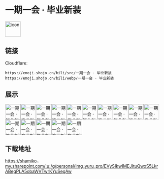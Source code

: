 # 一期一会 · 毕业新装
<img src="https://emoji.shojo.cn/bili/src/一期一会 · 毕业新装/icon.png" width="50" height="50" alt="icon">

## 链接
Cloudflare:
```
https://emoji.shojo.cn/bili/src/一期一会 · 毕业新装
https://emoji.shojo.cn/bili/webp/一期一会 · 毕业新装
```
## 展示
<img src="https://emoji.shojo.cn/bili/src/一期一会 · 毕业新装/一期一会 · 毕业新装-记笔记.png" width="50" height="50" alt="一期一会 · 毕业新装-记笔记"><img src="https://emoji.shojo.cn/bili/src/一期一会 · 毕业新装/一期一会 · 毕业新装-吓.png" width="50" height="50" alt="一期一会 · 毕业新装-吓"><img src="https://emoji.shojo.cn/bili/src/一期一会 · 毕业新装/一期一会 · 毕业新装-哭哭.png" width="50" height="50" alt="一期一会 · 毕业新装-哭哭"><img src="https://emoji.shojo.cn/bili/src/一期一会 · 毕业新装/一期一会 · 毕业新装-顶.png" width="50" height="50" alt="一期一会 · 毕业新装-顶"><img src="https://emoji.shojo.cn/bili/src/一期一会 · 毕业新装/一期一会 · 毕业新装-呼噜.png" width="50" height="50" alt="一期一会 · 毕业新装-呼噜"><img src="https://emoji.shojo.cn/bili/src/一期一会 · 毕业新装/一期一会 · 毕业新装-叹气.png" width="50" height="50" alt="一期一会 · 毕业新装-叹气"><img src="https://emoji.shojo.cn/bili/src/一期一会 · 毕业新装/一期一会 · 毕业新装-喷了.png" width="50" height="50" alt="一期一会 · 毕业新装-喷了"><img src="https://emoji.shojo.cn/bili/src/一期一会 · 毕业新装/一期一会 · 毕业新装-害羞.png" width="50" height="50" alt="一期一会 · 毕业新装-害羞"><img src="https://emoji.shojo.cn/bili/src/一期一会 · 毕业新装/一期一会 · 毕业新装-坏笑.png" width="50" height="50" alt="一期一会 · 毕业新装-坏笑"><img src="https://emoji.shojo.cn/bili/src/一期一会 · 毕业新装/一期一会 · 毕业新装-欸.png" width="50" height="50" alt="一期一会 · 毕业新装-欸"><img src="https://emoji.shojo.cn/bili/src/一期一会 · 毕业新装/一期一会 · 毕业新装-拜托.png" width="50" height="50" alt="一期一会 · 毕业新装-拜托"><img src="https://emoji.shojo.cn/bili/src/一期一会 · 毕业新装/一期一会 · 毕业新装-努力.png" width="50" height="50" alt="一期一会 · 毕业新装-努力"><img src="https://emoji.shojo.cn/bili/src/一期一会 · 毕业新装/一期一会 · 毕业新装-天才.png" width="50" height="50" alt="一期一会 · 毕业新装-天才"><img src="https://emoji.shojo.cn/bili/src/一期一会 · 毕业新装/一期一会 · 毕业新装-惊喜.png" width="50" height="50" alt="一期一会 · 毕业新装-惊喜"><img src="https://emoji.shojo.cn/bili/src/一期一会 · 毕业新装/一期一会 · 毕业新装-拿来吧.png" width="50" height="50" alt="一期一会 · 毕业新装-拿来吧">

## 下载地址

https://shamiko-my.sharepoint.com/:u:/g/personal/img_yuru_pro/EVySIkwIMEJItuQwxS5LkrABegPLA5obaWVTwrKYuSegAw